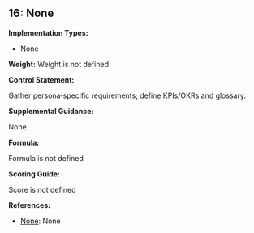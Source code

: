 ## 16: None

**Implementation Types:**
 
- None

**Weight:** Weight is not defined

**Control Statement:**

Gather persona‑specific requirements; define KPIs/OKRs and glossary.

**Supplemental Guidance:**

None

**Formula:**

Formula is not defined

**Scoring Guide:**

Score is not defined

**References:**

- [None](None): None